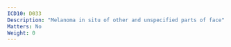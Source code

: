 ```yaml
---
ICD10: D033
Description: "Melanoma in situ of other and unspecified parts of face"
Matters: No
Weight: 0
---
```


